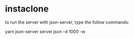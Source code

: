 # instaclone

to run the server with json-server, type the follow commands:

yarn json-server server.json -d 1000 -w